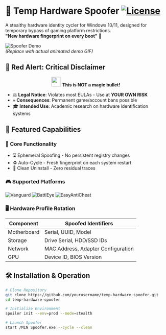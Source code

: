# 🔄 Temp Hardware Spoofer [![License](https://img.shields.io/badge/License-BSD_3--Clause-Blue.svg)](https://opensource.org/licenses/BSD-3-Clause)

A stealthy hardware identity cycler for Windows 10/11, designed for temporary bypass of gaming platform restrictions.  
**"New hardware fingerprint on every boot"** 🔄

![Spoofer Demo](https://github.com/user-attachments/assets/d7cf0bb7-0844-4a59-9764-23449bb4b7c9)  
*(Replace with actual animated demo GIF)*

## 🚨 Red Alert: Critical Disclaimer
<div align="center">
  <img src="https://img.icons8.com/color/48/000000/warning-shield.png" width="30"/>
  <strong>This is NOT a magic bullet!</strong>
</div>

- ⚖️ **Legal Notice**: Violates most EULAs - Use at **YOUR OWN RISK**
- 💀 **Consequences**: Permanent game/account bans possible
- 🎓 **Intended Use**: Academic research on hardware identification systems

## 🌟 Featured Capabilities
### 🔧 Core Functionality
- ⌛ Ephemeral Spoofing - No persistent registry changes
- ♻️ Auto-Cycle - Fresh fingerprint on each system restart
- 🧹 Clean Uninstall - Zero residual traces

### 🎮 Supported Platforms
![Vanguard](https://img.shields.io/badge/Riot_Vanguard-FF0000?style=flat&logo=riotgames&logoColor=white)
![BattlEye](https://img.shields.io/badge/BattlEye-000000?style=flat)
![EasyAntiCheat](https://img.shields.io/badge/EAC-121212?style=flat&logo=easylinux&logoColor=white)

### 🖥️ Hardware Profile Rotation
| Component       | Spoofed Identifiers                |
|-----------------|-------------------------------------|
| Motherboard     | Serial, UUID, Model                 |
| Storage         | Drive Serial, HDD/SSD IDs           |
| Network         | MAC Address, Adapter Configuration  |
| GPU             | Device ID, BIOS Version             |

## 🛠️ Installation & Operation
```bash
# Clone Repository
git clone https://github.com/yourusername/temp-hardware-spoofer.git
cd temp-hardware-spoofer

# Initialize Environment
spoiler init --env=prod --mode=stealth

# Launch Spoofer
start /MIN Spoofer.exe --cycle --clean
